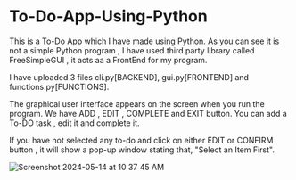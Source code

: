 # To-Do-App-Using-Python
This is a To-Do App which I have made using Python. As you can see it is not a simple Python program , I have used third party library called 
FreeSimpleGUI , it acts aa a FrontEnd for my program. 

I have uploaded 3 files cli.py[BACKEND], gui.py[FRONTEND] and functions.py[FUNCTIONS].

The graphical user interface appears on the screen when you run the program. We have ADD , EDIT , COMPLETE and EXIT button.
You can add a To-DO task , edit it and complete it.

If you have not selected any to-do and click on either EDIT or CONFIRM button , it will show a pop-up window stating that,
"Select an Item First".

![Screenshot 2024-05-14 at 10 37 45 AM](https://github.com/ArpitChb2704/To-Do-App-Using-Python/assets/156332722/9dd81ea9-2fcb-4455-918b-36305c0960aa)
